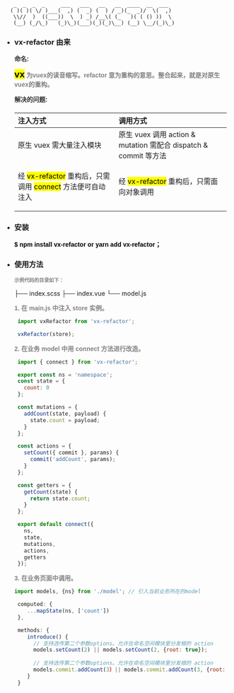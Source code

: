 
       _  _  _  _     ___   ___   __   __  ____  __  ___  
      ( )( )( \/ )___(  ,) (  _) (  ) / _)(_  _)/  \(  ,) 
       \\//  )  ((___))  \  ) _) /__\( (_   )( ( () ))  \ 
       (__) (_/\_)   (_)\_)(___)(_)(_)\__) (__) \__/(_)\_)


- ### vx-refactor 由来

  <p style="color: #333333;font-size: 1em;font-family: sans-serif;font-weight: 600;margin-bottom:0.8em">命名:</p>
   
   <p style="color: grey;font-size: 1em;font-family: sans-serif;font-weight: 600;margin-bottom:0.8em"><mark style="font-size:1.5em">vx</mark> 为vuex的读音缩写。refactor 意为重构的意思。整合起来，就是对原生vuex的重构。</p>
   

  <p style="color: #333333;font-size: 1em;font-family: sans-serif;font-weight: 600;margin-bottom:1.5em">解决的问题:</p>

  | 注入方式 | 调用方式 | 
  | :---- | :---- |
  | 原生 vuex 需大量注入模块 | 原生 vuex 调用 action & mutation 需配合 dispatch & commit 等方法 |
  | <p>经 <mark>vx-refactor</mark> 重构后，只需调用 <mark>connect</mark> 方法便可自动注入</p> | 经 <mark>vx-refactor</mark> 重构后，只需面向对象调用  | 


- ### 安装


  <p style="color: #000000;font-size: 1em;font-family: sans-serif;font-weight: 600">$ npm install vx-refactor or yarn add vx-refactor；</p>

- ### 使用方法

   <p style="color: grey;font-size: 0.8em;font-family: sans-serif;font-weight: 600;margin-bottom:0.8em">示例代码的目录如下：</p>

  ├── index.scss
  ├── index.vue
  └── model.js

  <p style="color: grey;font-size: 1em;font-family: sans-serif;font-weight: 600;margin-top:1em;margin-bottom:0.8em">1. 在 main.js 中注入 store 实例。</p>

   ```javascript
    import vxRefactor from 'vx-refactor';

    vxRefactor(store);
   ```

  <p style="color: grey;font-size: 1em;font-family: sans-serif;font-weight: 600;margin-bottom:0.8em">2. 在业务 model 中用 connect 方法进行改造。</p>

  ```javascript
   import { connect } from 'vx-refactor';

   export const ns = 'namespace';
   const state = {
     count: 0
   };

   const mutations = {
     addCount(state, payload) {
       state.count = payload;
     }
   };

   const actions = {
     setCount({ commit }, params) {
       commit('addCount', params);
     }
   };

   const getters = {
     getCount(state) {
       return state.count;
     }
   };

   export default connect({
     ns,
     state,
     mutations,
     actions,
     getters
   });

  ```

  <p style="color: grey;font-size: 1em;font-family: sans-serif;font-weight: 600;margin-bottom:0.8em">3. 在业务页面中调用。</p>

  ```javascript
  import models, {ns} from './model'; // 引入当前业务所在的model
  
   computed: {
      ...mapState(ns, ['count'])
   },

   methods: {
      introduce() {
        // 支持选传第二个参数options。允许在命名空间模块里分发根的 action
        models.setCount(2) || models.setCount(2, {root: true});
        
        // 支持选传第二个参数options。允许在命名空间模块里分发根的 action
        models.commit.addCount(3）|| models.commit.addCount(3, {root: true});
      }
   }

  ```


